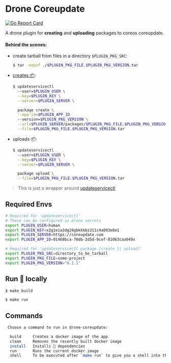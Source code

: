 # Drone Coreupdate

[![Go Report Card](https://goreportcard.com/badge/github.com/derekahn/drone-coreupdate)](https://goreportcard.com/report/github.com/derekahn/drone-coreupdate)

A drone plugin for **creating** and **uploading** packages to coreos coreupdate.

#### Behind the scenes:

- create tarball from files in a directory `$PLUGIN_PKG_SRC`:
  ```bash
  $ tar -xopvf ./$PLUGIN_PKG_FILE.$PLUGIN_PKG_VERSION.tar
  ```
- [creates 📦](https://coreos.com/products/coreupdate/docs/latest/updatectl-client.html#package-management):

  ```bash
  $ updateservicectl
    --user=$PLUGIN_USER \
    --key=$PLUGIN_KEY \
    --server=$PLUGIN_SERVER \

    package create \
    --app-id=$PLUGIN_APP_ID
    --version=$PLUGIN_PKG_VERSION \
    --url=$PLUGIN_SERVER/packages/$PLUGIN_PKG_FILE.$PLUGIN_PKG_VERSION.tar  \
    --file=$PLUGIN_PKG_FILE.$PLUGIN_PKG_VERSION.tar
  ```

- uploads 📦:

  ```bash
  $ updateservicectl
    --user=$PLUGIN_USER \
    --key=$PLUGIN_KEY \
    --server=$PLUGIN_SERVER \

    package upload \
    --file=$PLUGIN_PKG_FILE.$PLUGIN_PKG_VERSION.tar
  ```

> This is just a wrapper around [updateservicectl](https://github.com/coreos/updateservicectl)

## Required Envs

```bash
# Required for 'updateservicectl'
# These can be configured as drone secrets
export PLUGIN_USER=human
export PLUGIN_KEY=x2g1eia2dg29gbkkkbz211c4a893e8e1
export PLUGIN_SERVER=https://coreupdate.com
export PLUGIN_APP_ID=01468bca-70db-2d5d-9cef-81063caa049x

# Required for 'updateservicectl package [create || upload]'
export PLUGIN_PKG_SRC=directory_to_be_tarball
export PLUGIN_PKG_FILE=some-project
export PLUGIN_PKG_VERSION="0.1.1"
```

## Run 🐳 locally

```bash
$ make build

$ make run
```

## Commands

```bash
 Choose a command to run in drone-coreupdate:

  build     Creates a docker image of the app
  clean     Removes the recently built docker image
  install   Installs 🐹 dependencies
  run       Runs the current docker image
  shell     To be executed after `make run` to give you a shell into the running container
```
